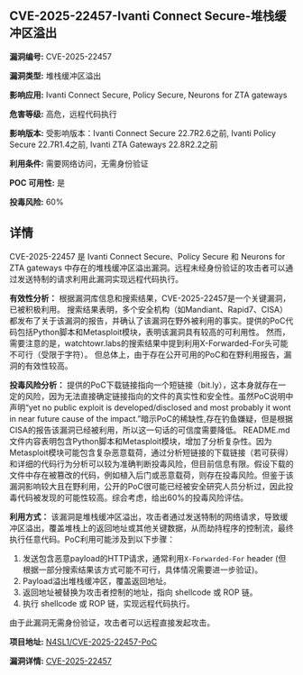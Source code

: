 ## CVE-2025-22457-Ivanti Connect Secure-堆栈缓冲区溢出

**漏洞编号:** CVE-2025-22457

**漏洞类型:** 堆栈缓冲区溢出

**影响应用:** Ivanti Connect Secure, Policy Secure, Neurons for ZTA gateways

**危害等级:** 高危，远程代码执行

**影响版本:** 受影响版本：Ivanti Connect Secure 22.7R2.6之前, Ivanti Policy Secure 22.7R1.4之前, Ivanti ZTA Gateways 22.8R2.2之前

**利用条件:** 需要网络访问，无需身份验证

**POC 可用性:** 是

**投毒风险:** 60%

## 详情

CVE-2025-22457 是 Ivanti Connect Secure、Policy Secure 和 Neurons for ZTA gateways 中存在的堆栈缓冲区溢出漏洞。远程未经身份验证的攻击者可以通过发送特制的请求利用此漏洞实现远程代码执行。

**有效性分析：**
根据漏洞库信息和搜索结果，CVE-2025-22457是一个关键漏洞，已被积极利用。 搜索结果表明，多个安全机构（如Mandiant、Rapid7、CISA）都发布了关于该漏洞的报告，并确认了该漏洞在野外被利用的事实。提供的PoC代码包括Python脚本和Metasploit模块，表明该漏洞具有较高的可利用性。 然而，需要注意的是，watchtowr.labs的搜索结果中提到利用X-Forwarded-For头可能不可行（受限于字符）。 但总体上，由于存在公开可用的PoC和在野利用报告，漏洞的有效性较高。

**投毒风险分析：**
提供的PoC下载链接指向一个短链接（bit.ly），这本身就存在一定的风险，因为无法直接确定链接指向的文件的真实性和安全性。虽然PoC说明中声明“yet no public exploit is developed/disclosed and most probably it wont in near future cause of the impact.”暗示PoC的稀缺性,存在钓鱼嫌疑，但是根据CISA的报告该漏洞已经被利用，所以这一句话的可信度需要降低。
README.md文件内容表明包含Python脚本和Metasploit模块，增加了分析复杂性。因为Metasploit模块可能包含复杂恶意载荷，通过分析短链接的下载链接（若可获得）和详细的代码行为分析可以较为准确判断投毒风险，但目前信息有限。假设下载的文件中存在被篡改的代码，例如植入后门或恶意载荷，则存在投毒风险。但鉴于该漏洞影响较大且在野利用，公开的PoC很可能已经被安全研究人员分析过，因此投毒代码被发现的可能性较高。综合考虑，给出60%的投毒风险评估。

**利用方式：**
该漏洞是堆栈缓冲区溢出，攻击者通过发送特制的网络请求，导致缓冲区溢出，覆盖堆栈上的返回地址或其他关键数据，从而劫持程序的控制流，最终执行任意代码。PoC利用可能涉及到以下步骤：

1.  发送包含恶意payload的HTTP请求，通常利用`X-Forwarded-For` header (但根据一部分搜索结果该方式可能不可行，具体情况需要进一步验证)。
2.  Payload溢出堆栈缓冲区，覆盖返回地址。
3.  返回地址被替换为攻击者控制的地址，指向 shellcode 或 ROP 链。
4.  执行 shellcode 或 ROP 链，实现远程代码执行。

由于此漏洞无需身份验证，攻击者可以远程直接发起攻击。

**项目地址:** [N4SL1/CVE-2025-22457-PoC](https://github.com/N4SL1/CVE-2025-22457-PoC)

**漏洞详情:** [CVE-2025-22457](https://nvd.nist.gov/vuln/detail/CVE-2025-22457)